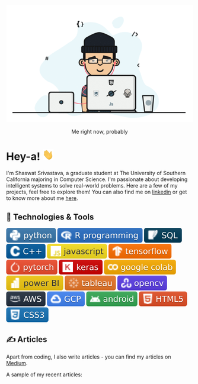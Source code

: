<div align="center">
  <img src="https://github.com/shaas1704/shaas1704/blob/main/New/coffee%20fall.gif" alt="Header GIF">
  <p>Me right now, probably</p>
</div>

# Hey-a! <img src="https://github.com/shaas1704/shaas1704/blob/main/New/wave.gif" width="30px" height="30px" />

I'm Shaswat Srivastava, a graduate student at The University of Southern California majoring in Computer Science. I'm passionate about developing intelligent systems to solve real-world problems. Here are a few of my projects, feel free to explore them! You can also find me on [linkedin](https://www.linkedin.com/in/shaswatsrivastava/) or get to know more about me [here](https://shaas1704.github.io/).

## 🔧 Technologies & Tools
![](https://github.com/shaas1704/shaas1704/blob/main/New/badges/python-informational.svg)
![](https://github.com/shaas1704/shaas1704/blob/main/New/badges/R%20programming-informational.svg)
![](https://github.com/shaas1704/shaas1704/blob/main/New/badges/SQL-informational.svg)
![](https://github.com/shaas1704/shaas1704/blob/main/New/badges/C%2B%2B-informational.svg)
![](https://github.com/shaas1704/shaas1704/blob/main/New/badges/javascript-informational.svg)
![](https://github.com/shaas1704/shaas1704/blob/main/New/badges/tensorflow-informational.svg)
![](https://github.com/shaas1704/shaas1704/blob/main/New/badges/pytorch-informational.svg)
![](https://github.com/shaas1704/shaas1704/blob/main/New/badges/keras-informational.svg)
![](https://github.com/shaas1704/shaas1704/blob/main/New/badges/google%20colab-informational.svg)
![](https://github.com/shaas1704/shaas1704/blob/main/New/badges/power%20BI-informational.svg)
![](https://github.com/shaas1704/shaas1704/blob/main/New/badges/tableau-informational.svg)
![](https://github.com/shaas1704/shaas1704/blob/main/New/badges/opencv-informational.svg)
![](https://github.com/shaas1704/shaas1704/blob/main/New/badges/AWS-informational.svg)
![](https://github.com/shaas1704/shaas1704/blob/main/New/badges/GCP-informational.svg)
![](https://github.com/shaas1704/shaas1704/blob/main/New/badges/android-informational.svg)
![](https://github.com/shaas1704/shaas1704/blob/main/New/badges/HTML5-informational.svg)
![](https://github.com/shaas1704/shaas1704/blob/main/New/badges/CSS3-informational.svg)

## &#x270d; Articles

Apart from coding, I also write articles - you can find my articles on [Medium](https://medium.com/@shaswat.srivastava.404).

A sample of my recent articles:

<!-- BLOG-POST-LIST:START -->
<!-- BLOG-POST-LIST:END -->
  
<!-- links to social media icons -->

<!-- icons with padding -->

[1.1]: http://i.imgur.com/tXSoThF.png (twitter icon with padding)
[2.1]: http://i.imgur.com/0o48UoR.png (github icon with padding)

<!-- icons without padding -->

[1.2]: http://i.imgur.com/wWzX9uB.png (twitter icon without padding)
[2.2]: http://i.imgur.com/9I6NRUm.png (github icon without padding)
[3.2]: https://raw.githubusercontent.com/MartinHeinz/MartinHeinz/master/linkedin-3-16.png (LinkedIn icon without padding)


<!-- links to your social media accounts -->

[1]: https://twitter.com/Martin_Heinz_
[2]: https://github.com/MartinHeinz
[3]: https://www.linkedin.com/in/heinz-martin/


<!-- Resources -->
<!-- Icons: https://simpleicons.org/ -->
<!-- GitHub Stats: https://github.com/anuraghazra/github-readme-stats -->
<!-- Emojis: https://emojipedia.org/emoji/ -->
<!-- HTML Emojis: https://www.fileformat.info/index.htm -->
<!-- Shields: https://shields.io/ -->
